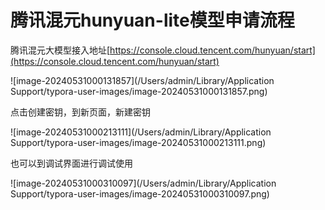 # 腾讯混元hunyuan-lite模型申请流程

腾讯混元大模型接入地址[https://console.cloud.tencent.com/hunyuan/start](https://console.cloud.tencent.com/hunyuan/start)

![image-20240531000131857](/Users/admin/Library/Application Support/typora-user-images/image-20240531000131857.png)



点击创建密钥，到新页面，新建密钥

![image-20240531000213111](/Users/admin/Library/Application Support/typora-user-images/image-20240531000213111.png)

也可以到调试界面进行调试使用

![image-20240531000310097](/Users/admin/Library/Application Support/typora-user-images/image-20240531000310097.png)